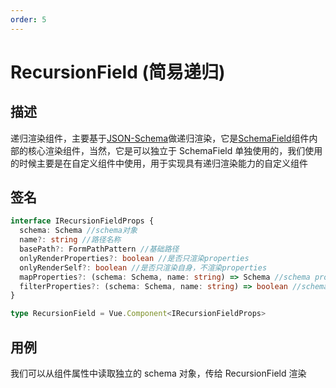 ```yaml
---
order: 5
---
```


# RecursionField (简易递归)

## 描述

递归渲染组件，主要基于[JSON-Schema](/api/shared/schema)做递归渲染，它是[SchemaField](/api/components/schema-field)组件内部的核心渲染组件，当然，它是可以独立于 SchemaField 单独使用的，我们使用的时候主要是在自定义组件中使用，用于实现具有递归渲染能力的自定义组件

## 签名

```ts
interface IRecursionFieldProps {
  schema: Schema //schema对象
  name?: string //路径名称
  basePath?: FormPathPattern //基础路径
  onlyRenderProperties?: boolean //是否只渲染properties
  onlyRenderSelf?: boolean //是否只渲染自身，不渲染properties
  mapProperties?: (schema: Schema, name: string) => Schema //schema properties映射器，主要用于改写schema
  filterProperties?: (schema: Schema, name: string) => boolean //schema properties过滤器，被过滤掉的schema节点不会被渲染
}

type RecursionField = Vue.Component<IRecursionFieldProps>
```

## 用例

<dumi-previewer demoPath="api/components/recursion-field" />

我们可以从组件属性中读取独立的 schema 对象，传给 RecursionField 渲染
